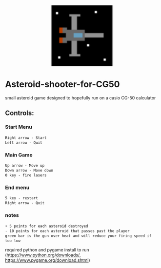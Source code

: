 <p align="center">
    <img width="200" src="/icon.ico" alt="icon">
</p>

# Asteroid-shooter-for-CG50 
  small asteroid game designed to hopefully run on a casio CG-50 calculator
## Controls:
  ### Start Menu
    Right arrow - Start
    Left arrow - Quit

  ### Main Game
    Up arrow - Move up
    Down arrow - Move down
    0 key - fire lasers

  ### End menu
    5 key - restart
    Right arrow - Quit

  ### notes
    + 5 points for each asteroid destroyed
    - 10 points for each asteroid that passes past the player
    green bar is the gun over heat and will reduce your firing speed if too low

required python and pygame install to run
(https://www.python.org/downloads/, https://www.pygame.org/download.shtml)

